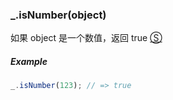 ### _.isNumber(object)

如果 object 是一个数值，返回 true [&#x24C8;](https://github.com/MuYunyun/diana/blob/master/src/common/lang/isType.ts "View in source")

##### Example
```js
_.isNumber(123); // => true
```